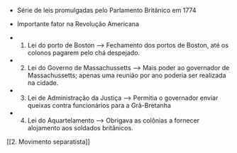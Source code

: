 - Série de leis promulgadas pelo Parlamento Britânico em 1774
- Importante fator na Revolução Americana

- 1. Lei do porto de Boston --> Fechamento dos portos de Boston, até os colonos pagarem pelo chá despejado.
- 2. Lei do Governo de Massachussetts --> Mais poder ao governador de Massachussetts; apenas uma reunião por ano poderia ser realizada na cidade.
- 3. Lei de Administração da Justiça --> Permitia o governador enviar queixas contra funcionários para a Grã-Bretanha
- 4. Lei do Aquartelamento --> Obrigava as colônias a fornecer alojamento aos soldados britânicos.

[[2. Movimento separatista]]
